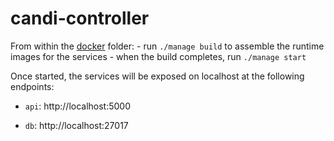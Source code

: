 # candi-controller

From within the [docker](./docker) folder:
    - run `./manage build` to assemble the runtime images for the services
    - when the build completes, run `./manage start`

Once started, the services will be exposed on localhost at the following endpoints:

- `api`: http://localhost:5000

- `db`: http://localhost:27017
